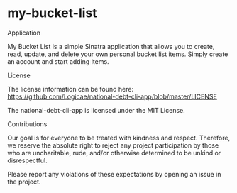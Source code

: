 # my-bucket-list

Application

My Bucket List is a simple Sinatra application that allows you to create, read, update, and delete your own personal bucket list items. Simply create an account and start adding items.

License

The license information can be found here: https://github.com/Logicae/national-debt-cli-app/blob/master/LICENSE

The national-debt-cli-app is licensed under the MIT License.

Contributions

Our goal is for everyone to be treated with kindness and respect. Therefore, we reserve the absolute right to reject any project participation by those who are uncharitable, rude, and/or otherwise determined to be unkind or disrespectful.

Please report any violations of these expectations by opening an issue in the project.
